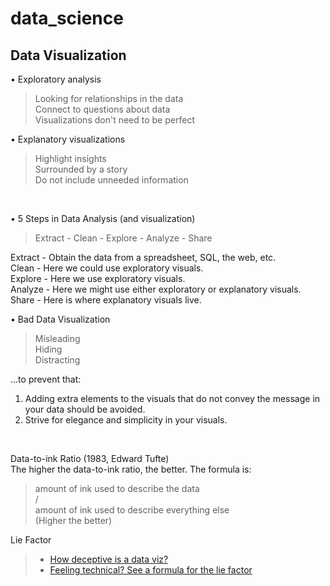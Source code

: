 # data_science

## Data Visualization



• Exploratory analysis
</br>
> Looking for relationships in the data </br>
> Connect to questions about data </br>
> Visualizations don't need to be perfect </br>

• Explanatory visualizations
</br>
> Highlight insights </br>
> Surrounded by a story </br>
> Do not include unneeded information </br>

</br>

• 5 Steps in Data Analysis (and visualization)
</br>
> Extract - Clean - Explore - Analyze - Share

Extract - Obtain the data from a spreadsheet, SQL, the web, etc. </br>
Clean - Here we could use exploratory visuals. </br>
Explore - Here we use exploratory visuals. </br>
Analyze - Here we might use either exploratory or explanatory visuals. </br>
Share - Here is where explanatory visuals live.
</br>

• Bad Data Visualization </br>
> Misleading </br>
> Hiding </br>
> Distracting </br>

...to prevent that: </br>
1) Adding extra elements to the visuals that do not convey the message in your data should be avoided. </br>
2) Strive for elegance and simplicity in your visuals. </br>

</br>

Data-to-ink Ratio (1983, Edward Tufte) </br>
The higher the data-to-ink ratio, the better. The formula is: </br>
> amount of ink used to describe the data </br>
> / </br>
> amount of ink used to describe everything else </br>
(Higher the better)

Lie Factor </br>
> - [How deceptive is a data viz?](https://drive.google.com/file/d/12de-JacbyLhJ-lA-vATiLWmmtsIEbCNE/view?usp=sharing)
> - [Feeling technical? See a formula for the lie factor](https://drive.google.com/file/d/1LvbCQ7x8ZK01QJCp1zPdEA2-HfVq_1NZ/view?usp=sharing)


